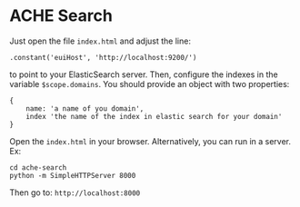 # ACHE Search

Just open the file `index.html` and adjust the line:

    .constant('euiHost', 'http://localhost:9200/')

to point to your ElasticSearch server. Then, configure the indexes in the variable `$scope.domains`.
You should provide an object with two properties:

    {
        name: 'a name of you domain',
        index 'the name of the index in elastic search for your domain'
    }

Open the `index.html` in your browser.
Alternatively, you can run in a server. Ex:

    cd ache-search
    python -m SimpleHTTPServer 8000

Then go to: `http://localhost:8000`

